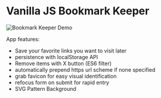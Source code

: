 # Vanilla JS Bookmark Keeper
![Bookmark Keeper Demo](https://thumbs.gfycat.com/KindheartedScientificCondor-size_restricted.gif)

App features:
- Save your favorite links you want to visit later
- persistence with localStorage API
- Remove items with X button (ES6 filter)
- automatically prepend https url scheme if none specified
- grab favicon for easy visual identification
- refocus form on submit for rapid entry
- SVG Pattern Background